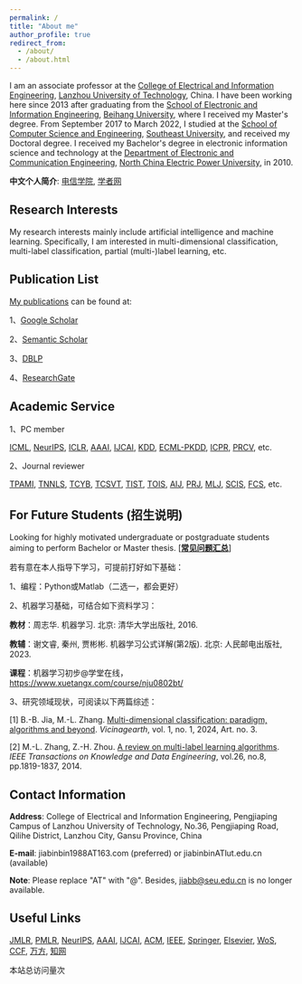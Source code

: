 ```yaml
---
permalink: /
title: "About me"
author_profile: true
redirect_from: 
  - /about/
  - /about.html
---
```


I am an associate professor at the [College of Electrical and Information Engineering](https://dianqi.lut.edu.cn/), [Lanzhou University of Technology](https://www.lut.edu.cn/), China. I have been working here since 2013 after graduating from the [School of Electronic and Information Engineering](http://www.ee.buaa.edu.cn/), [Beihang University](https://www.buaa.edu.cn/), where I received my Master's degree. From September 2017 to March 2022, I studied at the [School of Computer Science and Engineering](https://cse.seu.edu.cn/), [Southeast University](https://www.seu.edu.cn/), and received my Doctoral degree. I received my Bachelor's degree in electronic information science and technology at the [Department of Electronic and Communication Engineering](https://dece.ncepu.edu.cn/), [North China Electric Power University](https://net.ncepu.edu.cn/), in 2010.


**中文个人简介**: [电信学院](https://dianqi.lut.edu.cn/info/1151/8874.htm), [学者网](https://www.scholat.com/jiabinbin)

Research Interests
------

My research interests mainly include artificial intelligence and machine learning. Specifically, I am interested in multi-dimensional classification, multi-label classification, partial (multi-)label learning, etc.

Publication List
------

[My publications](https://jiabinbin-ai.github.io/publications/) can be found at:

1、[Google Scholar](https://scholar.google.com/citations?hl=en&user=ms6BTK4AAAAJ)

2、[Semantic Scholar](https://www.semanticscholar.org/author/Bin-Bin-Jia/66683124)

3、[DBLP](https://dblp.uni-trier.de/pid/245/3634.html)

4、[ResearchGate](https://www.researchgate.net/profile/Bin-Bin-Jia)

Academic Service
------

1、PC member

[ICML](https://icml.cc/), [NeurIPS](https://neurips.cc/), [ICLR](https://iclr.cc/), [AAAI](https://aaai.org/conference/aaai/), [IJCAI](https://www.ijcai.org/), [KDD](https://kdd.org/conferences), [ECML-PKDD](https://ecmlpkdd.org/), [ICPR](https://iapr.org/conferences/international-conference-on-pattern-recognition/), [PRCV](http://www.prcv.cn/), etc.

2、Journal reviewer

[TPAMI](https://ieeexplore.ieee.org/xpl/RecentIssue.jsp?punumber=34), [TNNLS](https://ieeexplore.ieee.org/xpl/RecentIssue.jsp?punumber=5962385), [TCYB](https://ieeexplore.ieee.org/xpl/RecentIssue.jsp?punumber=6221036), [TCSVT](https://ieeexplore.ieee.org/xpl/RecentIssue.jsp?punumber=76), [TIST](https://dl.acm.org/journal/tist), [TOIS](https://dl.acm.org/journal/tois), [AIJ](https://www.sciencedirect.com/journal/artificial-intelligence), [PRJ](https://www.sciencedirect.com/journal/pattern-recognition), [MLJ](https://link.springer.com/journal/10994), [SCIS](http://scis.scichina.com/), [FCS](https://journal.hep.com.cn/fcs/EN/2095-2228/home.shtml), etc.

For Future Students (招生说明)
------

Looking for highly motivated undergraduate or postgraduate students aiming to perform Bachelor or Master thesis. [[**常见问题汇总**](https://jiabinbin-ai.github.io/For-Students/)]

若有意在本人指导下学习，可提前打好如下基础：

1、编程：Python或Matlab（二选一，都会更好）

2、机器学习基础，可结合如下资料学习：

**教材**：周志华. 机器学习. 北京: 清华大学出版社, 2016.

**教辅**：谢文睿, 秦州, 贾彬彬.  机器学习公式详解(第2版). 北京: 人民邮电出版社, 2023.

**课程**：机器学习初步@学堂在线，https://www.xuetangx.com/course/nju0802bt/

3、研究领域现状，可阅读以下两篇综述：

[1] B.-B. Jia, M.-L. Zhang. [Multi-dimensional classification: paradigm, algorithms and beyond](https://doi.org/10.1007/s44336-024-00004-7). *Vicinagearth*, vol. 1, no. 1, 2024, Art. no. 3. 

[2] M.-L. Zhang, Z.-H. Zhou. [A review on multi-label learning algorithms](https://doi.org/10.1109/TKDE.2013.39). *IEEE Transactions on Knowledge and Data Engineering*, vol.26, no.8, pp.1819-1837, 2014.

Contact Information
------

**Address**: College of Electrical and Information Engineering, Pengjiaping Campus of Lanzhou University of Technology, No.36, Pengjiaping Road, Qilihe District, Lanzhou City, Gansu Province, China

**E-mail**: jiabinbin1988AT163.com (preferred) or jiabinbinATlut.edu.cn (available)

**Note**: Please replace "AT" with "@". Besides, jiabb@seu.edu.cn is no longer available.

Useful Links
------

[JMLR](https://jmlr.org/), [PMLR](http://proceedings.mlr.press/), [NeurIPS](https://proceedings.neurips.cc/), [AAAI](https://aaai.org/aaai-publications/aaai-conference-proceedings/), [IJCAI](https://www.ijcai.org/all_proceedings/), [ACM](https://dl.acm.org/), [IEEE](https://ieeexplore.ieee.org/Xplore/home.jsp), [Springer](https://link.springer.com/), [Elsevier](https://www.sciencedirect.com/), [WoS](http://www.webofknowledge.com/), [CCF](https://www.ccf.org.cn/Academic_Evaluation/By_category/), [万方](https://c.wanfangdata.com.cn/periodical), [知网](https://www.cnki.net/) 


<script async src="//busuanzi.ibruce.info/busuanzi/2.3/busuanzi.pure.mini.js"></script>
<span id="busuanzi_container_site_pv">本站总访问量<span id="busuanzi_value_site_pv"></span>次</span>
